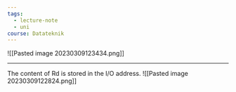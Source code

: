 ```yaml
---
tags:
  - lecture-note
  - uni
course: Datateknik
---
```

![[Pasted image 20230309123434.png]]

***

The content of Rd is stored in the I/O address.
![[Pasted image 20230309122824.png]]

